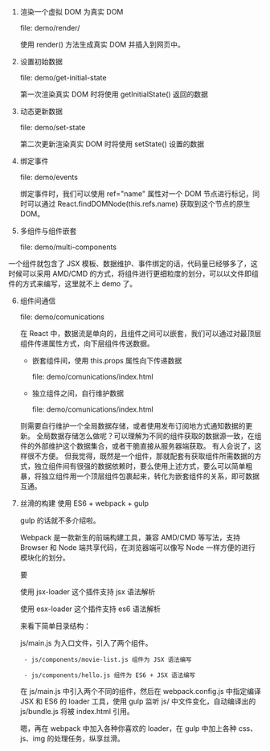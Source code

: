 1. 渲染一个虚拟 DOM 为真实 DOM
    
    file: demo/render/
    
    使用 render() 方法生成真实 DOM 并插入到网页中。

2. 设置初始数据

    file: demo/get-initial-state
    
    第一次渲染真实 DOM 时将使用 getInitialState() 返回的数据
    
3. 动态更新数据
    
    file: demo/set-state

    第二次更新渲染真实 DOM 时将使用 setState() 设置的数据

4. 绑定事件

    file: demo/events
    
    绑定事件时，我们可以使用 ref="name" 属性对一个 DOM 节点进行标记，同时可以通过 React.findDOMNode(this.refs.name) 获取到这个节点的原生 DOM。
    
5. 多组件与组件嵌套

    file: demo/multi-components

一个组件就包含了 JSX 模板、数据维护、事件绑定的话，代码量已经够多了，这时候可以采用 AMD/CMD 的方式，将组件进行更细粒度的划分，可以以文件即组件的方式来编写，这里就不上 demo 了。

6. 组件间通信
    
    file: demo/comunications

    在 React 中，数据流是单向的，且组件之间可以嵌套，我们可以通过对最顶层组件传递属性方式，向下层组件传送数据。
    
    - 嵌套组件间，使用 this.props  属性向下传递数据
    
        file: demo/comunications/index.html
        
    - 独立组件之间，自行维护数据
    
        file: demo/comunications/index.html
    
    则需要自行维护一个全局数据存储，或者使用发布订阅地方式通知数据的更新。
    全局数据存储怎么做呢？可以理解为不同的组件获取的数据源一致，在组件的外部维护这个数据集合，或者干脆直接从服务器端获取。
    有人会说了，这样很不方便。
    但我觉得，既然是一个组件，那就配套有获取组件所需数据的方式，独立组件间有很强的数据依赖时，要么使用上述方式，要么可以简单粗暴，将独立组件用一个顶层组件包裹起来，转化为嵌套组件的关系，即可数据互通。    
    
7. 丝滑的构建 使用 ES6 + webpack + gulp

    gulp 的话就不多介绍啦。
    
    Webpack 是一款新生的前端构建工具，兼容 AMD/CMD 等写法，支持 Browser 和 Node 端共享代码，在浏览器端可以像写 Node 一样方便的进行模块化的划分。
    
    要
    
    使用 jsx-loader 这个插件支持 jsx 语法解析
    
    使用 esx-loader 这个插件支持 es6 语法解析
    
    来看下简单目录结构：
    
    js/main.js 为入口文件，引入了两个组件。
    
        - js/components/movie-list.js 组件为 JSX 语法编写
    
        - js/components/hello.js 组件为 ES6 + JSX 语法编写
    
    在 js/main.js 中引入两个不同的组件，然后在 webpack.config.js 中指定编译 JSX 和 ES6 的 loader 工具，使用 gulp 监听 js/ 中文件变化，自动编译出的 js/bundle.js 将被 index.html 引用。
    
    嗯，再在 webpack 中加入各种你喜欢的 loader，在 gulp 中加上各种 css、js、img 的处理任务，纵享丝滑。
    
    

    






